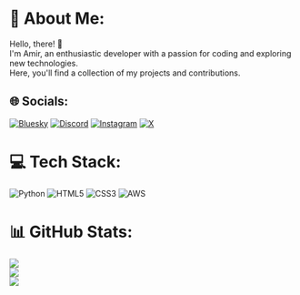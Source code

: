# 💫 About Me:
Hello, there! 👋<br>I'm Amir, an enthusiastic developer with a passion for coding and exploring new technologies.<br>Here, you'll find a collection of my projects and contributions.


## 🌐 Socials:
[![Bluesky](https://img.shields.io/badge/bluesky-0285FF?style=for-the-badge&logo=bluesky&logoColor=%23FFFFFF)](https://bsky.app/profile/amizr.ir) [![Discord](https://img.shields.io/badge/Discord-%237289DA.svg?logo=discord&logoColor=white)](https://discord.gg/zWKbSrzVDA) [![Instagram](https://img.shields.io/badge/Instagram-%23E4405F.svg?logo=Instagram&logoColor=white)](https://instagram.com/amiz__r) [![X](https://img.shields.io/badge/X-black.svg?logo=X&logoColor=white)](https://x.com/Amiz__R) 

# 💻 Tech Stack:
![Python](https://img.shields.io/badge/python-3670A0?style=for-the-badge&logo=python&logoColor=ffdd54) ![HTML5](https://img.shields.io/badge/html5-%23E34F26.svg?style=for-the-badge&logo=html5&logoColor=white) ![CSS3](https://img.shields.io/badge/css3-%231572B6.svg?style=for-the-badge&logo=css3&logoColor=white) ![AWS](https://img.shields.io/badge/AWS-%23FF9900.svg?style=for-the-badge&logo=amazon-aws&logoColor=white)

# 📊 GitHub Stats:
![](https://github-readme-stats.vercel.app/api?username=amizrm&theme=tokyonight&hide_border=false&include_all_commits=false&count_private=true)<br/>
![](https://github-readme-streak-stats.herokuapp.com/?user=amizrm&theme=tokyonight&hide_border=false)<br/>
![](https://github-readme-stats.vercel.app/api/top-langs/?username=amizrm&theme=tokyonight&hide_border=false&include_all_commits=false&count_private=true&layout=compact)
